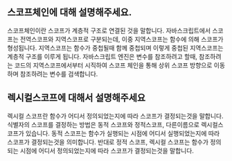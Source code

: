 ## 스코프체인에 대해 설명해주세요.

스코프체인이란 스코프가 계층적 구조로 연결된 것을 말합니다. 자바스크립트에서 스코프는 전역스코프와 지역스코프로 구분되는데, 이중 지역스코프는 함수에 의해 스코프가 형성됩니다.
지역스코프는 함수가 중첩될때 함께 중첩되며 이렇게 중첩된 지역스코프는 계층적 구조를 이루게 됩니다.
자바스크립트 엔진은 변수를 참조하려고 할때, 참조하려는 코드의 지역스코프에서부터 시직하여 스코프 체인을 통해 상위 스코프 방향으로 이동하며 참조하려는 변수를 검색합니다.

## 렉시컬스코프에 대해서 설명해주세요

렉시컬 스코프란 함수가 어디서 정의되었는지에 따라 스코프가 결정되는것을 말합니다.
식별자의 스코프를 결정하는 방법은 동적 스코프와 정적스코프, 다른이름으로 렉시컬스코프가 있습니다.
동적 스코프는 함수가 실행되는 시점에 어디서 실행되었는지에 따라 스코프가 결정되는것을 의미합니다.
반대로 정적 스코프, 렉시컬 스코프는 함수가 정의되는 시점에 어디서 정의되었는지에 따라 스코프가 결정되는것을 말합니다.
